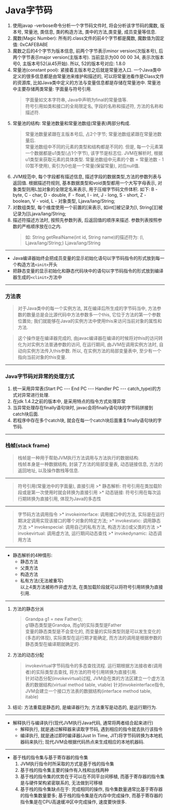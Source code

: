 # Java字节码

1. 使用javap -verbose命令分析一个字节码文件时, 将会分析该字节码的魔数, 版本号, 常量池, 类信息, 类的构造方法, 类中的方法,类变量, 成员变量等信息.
2. 魔数(Magic Number): 所有的.class文件的前4个字节都是魔数, 魔数值为固定值: 0xCAFEBABE
3. 魔数之后的4个字节为版本信息, 前两个字节表示minor version(次版本号), 后两个字节表示major version(主版本号). 当前显示为00 00 00 34, 表示次版本号0, 主版本号52(从45开始). 所以, 52的版本号对应: 1.8.0
4. 常量池(constant pool): 紧接着主版本号之后就是常量池入口. 一个Java类中定义的很多信息都是由常量池来维护和描述的, 可以将常量池看作是Class文件的资源库, 比如Java类中定义的方法与变量信息都是存储在常量池中. 常量池中主要存储两类常量: 字面量与符号引用.
    > 字面量如文本字符串, Java中声明为final的常量值等.  
    > 符号引用如类和接口的全局限定名, 字段的名称和描述符, 方法的名称和描述符.
5. 常量池的结构: 常量池数量和常量池数组(常量表)两部分构成.
    > 常量池数量紧跟在主版本号后, 占2个字节; 常量池数组紧跟在常量池数量后.  
    > 常量池数组中不同的元素的类型和结构都是不同的. 但是, 每一个元素第一个数据都是u1类型(占1个字节), 该字节是标志位. JVM在解析时, 根据u1类型来获取元素的具体类型. 常量池数组中元素的个数 = 常量池数 - 1 (0暂不使用), 索引为0也是一个常量(保留常量), 对应null值.
6. JVM规范中, 每个字段都有描述信息, 描述字段的数据类型,方法的参数列表与返回值. 根据描述符规则, 基本数据类型和void类型都用一个大写字母表示, 对象类型则用L加对象的全限定名来表示, 用于压缩字节码文件体积. 如下: B - byte, C - char, D - double, F - float, I - int, J - long, S - short, Z - boolean, V - void, L - 对象类型, Ljava/lang/String;
7. 对数组类型, 每个维度使用一个前置的[来表示, 如int[]被记录为[I, String[][]被记录为[[Ljava/lang/String;
8. 描述符描述方法时, 按照先参数列表, 后返回值的顺序来描述. 参数列表按照参数的严格顺序放在()之内.
    > 如: String getRealName(int id, String name)的描述符为: (I, Ljava/lang/String;) Ljava/lang/String

---
* Java编译器始终会把成员变量的显示初始化语句以字节码指令的形式放到每一个构造方法`<init>`开头
* 把静态变量的显示初始化和静态代码块中的语句以字节码指令的形式放到编译器生成的`<clinit>`方法中

---
### 方法表
> 对于Java类中的每一个实例方法, 其在编译后所生成的字节码当中, 方法参数的数量总是会比源代码中方法参数多一个this, 它位于方法的第一个参数位置处; 我们就能够在Java的实例方法中使用this来访问当前对象的属性和方法.  

> 这个操作是在编译器完成的, 由javac编译器在编译的时候将对this的访问转化为对实例方法普通参数的访问, 在运行期间, 由JVM在调用实例方法时, 自动向实例方法传入this参数. 所以, 在实例方法的局部变量表中, 至少有一个指向当前对象的this变量.
---

### Java字节码对异常的处理方式
1. 统一采用异常表(Start PC --- End PC --- Handler PC --- catch_type)的方式对异常进行处理.
2. 在jdk 1.4.2之前的版本中, 是采用特点的指令方式处理异常
3. 当异常处理存在finally语句块时, javac会将finally语句块的字节码拼接到catch块后面.
4. 若程序中存在多个catch块, 就会在每一个catch块后面重复finally语句块的字节码.

---
### 栈帧(stack frame)
> 栈帧是一种用于帮助JVM执行方法调用与方法执行的数据结构.  
> 栈帧本身是一种数据结构, 封装了方法的局部变量表, 动态链接信息, 方法的返回地址, 以及操作数栈等信息.  
---
> 符号引用(常量池中的字面量), 直接引用
    >* 静态解析: 符号引用在类加载阶段或是第一次使用时就会转换为直接引用
    >* 动态链接: 符号引用在每次运行期转换为直接引用, 体现为Java的多态性
---
> 字节码方法调用指令
    >* invokeinterface: 调用接口中的方法, 实际是在运行期决定调用实现该接口的哪个对象的特定方法;
    >* invokestatic: 调用静态方法
    >* invokespecial: 调用自己的私有方法, 构造方法(<init>)或父类的方法
    >* invokevirtual: 调用虚方法, 运行期间动态查找
    >* invokedynamic: 动态调用方法
---
* 静态解析的4种情形: 
    * 静态方法
    * 父类方法
    * 构造方法
    * 私有方法(无法被重写)  
以上4类方法被称作非虚方法, 在类加载阶段就可以将符号引用转换为直接引用.

* * *
1. 方法的静态分派
    > Grandpa g1 = new Father();  
    > g1静态类型是Grandpa, 而g1的实际类型是Father  
    > 变量的静态类型是不会变化的, 而变量的实际类型则是可以发生变化的(多态的体现), 实际类型在运行期才能确定, 而方法的调用是根据参数的静态类型在编译期就确定的.
2. 方法的动态分配
    > invokevirtual字节码指令的多态查找流程. 运行期根据方法接收者(调用者)的实际类型去查找, 将方法的符号引用转换为直接引用.  
    > 针对动态分配(invokevirtual)过程, JVM会在类的方法区建立一个虚方法表的数据结构(virtual method table, vtable)
    > 针对invokeinterface指令, JVM会建立一个接口方法表的数据结构(interface method table, itable)
3. 结论: 方法重载是静态的, 是编译器行为; 方法重写是动态的, 是运行期行为.

* * *
- 解释执行与编译执行(现代JVM执行Java代码, 通常将两者结合起来进行)
    * 解释执行, 就是通过解释器来读取字节码, 遇到相应的指令就去执行该指令
    * 编译执行, 就是通过即时编译器(Just In Time, JIT)将字节码转换为本地机器码来执行; 现代JVM会根据代码热点来生成相应的本地机器码.
* * *
- 基于栈的指令集与基于寄存器的指令集
    1. JVM执行指令时所采取的方式是基于栈的指令集
    2. 基于栈的指令集主要的操作有入栈和出栈两种
    3. 基于栈的指令集的优势在于可以在不同平台间移植, 而基于寄存器的指令集是与硬件架构紧密联系的, 无法做到可移植
    4. 基于栈的指令集缺点在于: 完成相同的操作, 指令集数量通常比基于寄存器的指令集数量要多; 基于栈的指令集是在内存中完成操作, 而基于寄存器的指令集是在CPU高速缓冲区中完成操作, 速度要快很多.